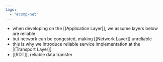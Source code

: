 ```yaml
---
tags:
  - "#comp-net"
---
```

- when developing on the [[Application Layer]], we assume layers below are reliable
- but network can be congested, making [[Network Layer]] unreliable
- this is why we introduce reliable service implementation at the [[Transport Layer]]
- [[RDT]], reliable data transfer
